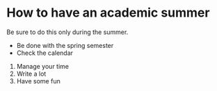 # How to have an academic summer

<section data-hd-class="task/context">
Be sure to do this only during the summer.
</section>

<section data-hd-class="task/prereq">

- Be done with the spring semester
- Check the calendar

</section>

<section data-hd-class="task/steps-informal">

1. Manage your time
2. Write a lot
3. Have some fun

</section>
